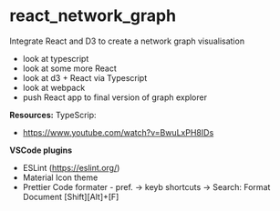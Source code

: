 # react_network_graph
Integrate React and D3 to create a network graph visualisation


* look at typescript
* look at some more React
* look at d3  + React via Typescript 
* look at webpack
* push React app to final version of graph explorer

**Resources:**
TypeScrip:
- https://www.youtube.com/watch?v=BwuLxPH8IDs

**VSCode plugins**
- ESLint  (https://eslint.org/) 
- Material Icon theme
- Prettier Code formater -  pref. -> keyb shortcuts -> Search: Format Document [Shift][Alt]+[F]
